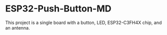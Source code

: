 # ESP32-Push-Button-MD
This project is a single board with a button, LED, ESP32-C3FH4X chip, and an antenna.
